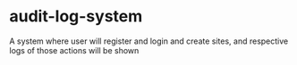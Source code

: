 # audit-log-system
A system where user will register and login and create sites, and respective logs of those actions will be shown
